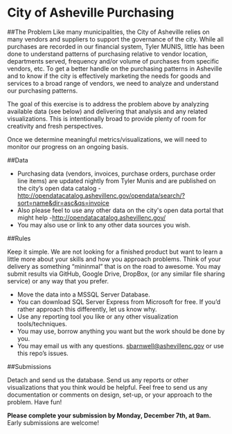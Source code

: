 City of Asheville Purchasing
=====

##The Problem
Like many municipalities, the City of Asheville relies on many vendors and suppliers to support the governance of the city. While all purchases are recorded in our financial system, Tyler MUNIS, little has been done to understand patterns of purchasing relative to vendor location, departments served, frequency and/or volume of purchases from specific vendors, etc. To get a better handle on the purchasing patterns in Asheville and to know if the city is effectively marketing the needs for goods and services to a broad range of vendors, we need to analyze and understand our purchasing patterns. 

The goal of this exercise is to address the problem above by analyzing available data (see below) and delivering that analysis and any related visualizations. This is intentionally broad to provide plenty of room for creativity and fresh perspectives. 

Once we determine meaningful metrics/visualizations, we will need to monitor our progress on an ongoing basis.

##Data

* Purchasing data (vendors, invoices, purchase orders, purchase order line items) are updated nightly from Tyler Munis and are published on the city’s open data catalog -  http://opendatacatalog.ashevillenc.gov/opendata/search/?sort=name&dir=asc&qs=invoice
* Also please feel to use any other data on the city's open data portal that might help -http://opendatacatalog.ashevillenc.gov/
* You may also use or link to any other data sources you wish.

##Rules

Keep it simple. We are not looking for a finished product but want to learn a little more about your skills and how you approach problems. Think of your delivery as something “mininmal” that is on the road to awesome. You may submit results via GitHub, Google Drive, DropBox, (or any similar file sharing service) or any way that you prefer.

* Move the data into a MSSQL Server Database.
* You can download SQL Server Express from Microsoft for free. If you’d rather approach this differently, let us know why.
* Use any reporting tool you like or any other visualization tools/techniques.
* You may use, borrow anything you want but the work should be done by you.
* You may email us with any questions. sbarnwell@ashevillenc.gov or use this repo’s issues.

##Submissions

Detach and send us the database.
Send us any reports or other visualizations that you think would be helpful.
Feel free to send us any documentation or comments on design, set-up, or your approach to the problem.
Have fun!

**Please complete your submission by Monday, December 7th, at 9am.** Early submissions are welcome!
